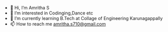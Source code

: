- 👋 Hi, I’m Amritha S
- 👀 I’m interested in Codinging,Dance etc
- 🌱 I’m currently learning B.Tech at Collage of Engineering Karunagappally
- 📫 How to reach me amritha.s710@gmail.com
  
<!---
Amritha710/Amritha710 is a ✨ special ✨ repository because its `README.md` (this file) appears on your GitHub profile.
You can click the Preview link to take a look at your changes.
--->
